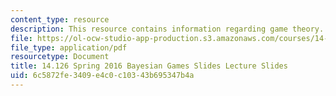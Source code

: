 ```yaml
---
content_type: resource
description: This resource contains information regarding game theory.
file: https://ol-ocw-studio-app-production.s3.amazonaws.com/courses/14-126-game-theory-spring-2016/6c5872fe3409e4c0c10343b695347b4a_MIT14_126S16_bayesian.pdf
file_type: application/pdf
resourcetype: Document
title: 14.126 Spring 2016 Bayesian Games Slides Lecture Slides
uid: 6c5872fe-3409-e4c0-c103-43b695347b4a
---
```

